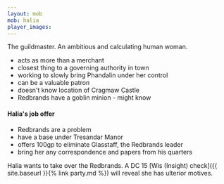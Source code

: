 ```yaml
---
layout: mob
mob: halia
player_images:
---
```

The guildmaster.  An ambitious and calculating human woman.

* acts as more than a merchant
* closest thing to a governing authority in town
* working to slowly bring Phandalin under her control
* can be a valuable patron
* doesn't know location of Cragmaw Castle
* Redbrands have a goblin minion - might know


#### Halia's job offer

* Redbrands are a problem
* have a base under Tresandar Manor
* offers 100gp to eliminate Glasstaff, the Redbrands leader
* bring her any correspondence and papers from his quarters

Halia wants to take over the Redbrands.  A DC 15 [Wis (Insight) check]({{ site.baseurl }}{% link party.md %}) will reveal she has ulterior motives.
